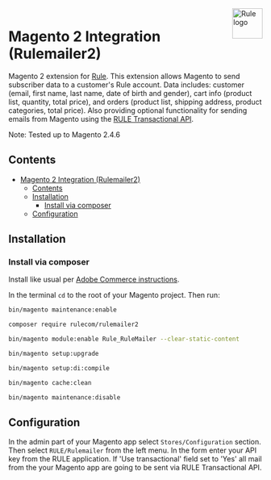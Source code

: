 <a href="https://rule.io/">
    <img src="https://app.rule.io/img/logo-full.svg" alt="Rule logo" title="Rule" align="right" height="60" />
</a>

# Magento 2 Integration (Rulemailer2)

Magento 2 extension for [Rule](https://www.rule.se/). This extension allows Magento to send subscriber data to a customer's Rule account. Data includes: customer (email, first name, last name, date of birth and gender), cart info (product list, quantity, total price), and orders (product list, shipping address, product categories, total price). Also providing optional functionality for sending emails from Magento using the [RULE Transactional API](https://rule.se/apidoc/#transactions).

Note: Tested up to Magento 2.4.6

## Contents

- [Magento 2 Integration (Rulemailer2)](#magento-2-integration-rulemailer2)
  - [Contents](#contents)
  - [Installation](#installation)
    - [Install via composer](#install-via-composer)
  - [Configuration](#configuration)

## Installation

### Install via composer

Install like usual per [Adobe Commerce instructions](https://experienceleague.adobe.com/docs/commerce-operations/installation-guide/tutorials/extensions.html?lang=en).

In the terminal `cd` to the root of your Magento project. Then run:

```bash
bin/magento maintenance:enable

composer require rulecom/rulemailer2

bin/magento module:enable Rule_RuleMailer --clear-static-content

bin/magento setup:upgrade

bin/magento setup:di:compile

bin/magento cache:clean

bin/magento maintenance:disable
```

## Configuration

In the admin part of your Magento app select `Stores/Configuration` section. Then select `RULE/Rulemailer` from the left menu.
In the form enter your API key from the RULE application. If 'Use transactional' field set to 'Yes' all mail from the your Magento app are going to be sent via RULE Transactional API.
